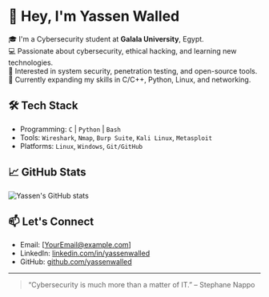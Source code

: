 # 👋 Hey, I'm Yassen Walled

🎓 I'm a Cybersecurity student at **Galala University**, Egypt.  
💻 Passionate about cybersecurity, ethical hacking, and learning new technologies.  
🔐 Interested in system security, penetration testing, and open-source tools.  
🌱 Currently expanding my skills in C/C++, Python, Linux, and networking.

## 🛠️ Tech Stack
- Programming: `C` | `Python` | `Bash`
- Tools: `Wireshark`, `Nmap`, `Burp Suite`, `Kali Linux`, `Metasploit`
- Platforms: `Linux`, `Windows`, `Git/GitHub`

## 📈 GitHub Stats
![Yassen's GitHub stats](https://github-readme-stats.vercel.app/api?username=yassenwalled&show_icons=true&theme=radical)

## 📫 Let's Connect
- Email: [YourEmail@example.com]
- LinkedIn: [linkedin.com/in/yassenwalled](https://linkedin.com/in/yassenwalled)
- GitHub: [github.com/yassenwalled](https://github.com/yassenwalled)

---

> “Cybersecurity is much more than a matter of IT.” – Stephane Nappo
